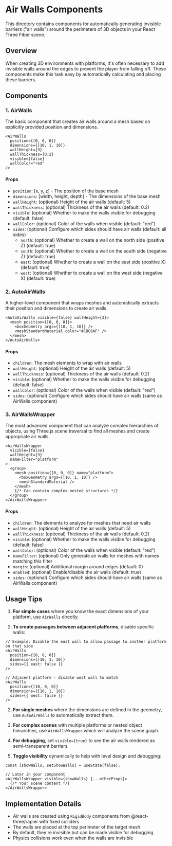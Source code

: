 # Air Walls Components

This directory contains components for automatically generating invisible barriers ("air walls") around the perimeters of 3D objects in your React Three Fiber scene.

## Overview

When creating 3D environments with platforms, it's often necessary to add invisible walls around the edges to prevent the player from falling off. These components make this task easy by automatically calculating and placing these barriers.

## Components

### 1. AirWalls

The basic component that creates air walls around a mesh based on explicitly provided position and dimensions.

```tsx
<AirWalls 
  position={[0, 0, 0]} 
  dimensions={[10, 1, 10]} 
  wallHeight={3} 
  wallThickness={0.2}
  visible={false} 
  wallColor="red"
/>
```

#### Props

- `position`: [x, y, z] - The position of the base mesh
- `dimensions`: [width, height, depth] - The dimensions of the base mesh
- `wallHeight`: (optional) Height of the air walls (default: 5)
- `wallThickness`: (optional) Thickness of the air walls (default: 0.2)
- `visible`: (optional) Whether to make the walls visible for debugging (default: false)
- `wallColor`: (optional) Color of the walls when visible (default: "red")
- `sides`: (optional) Configure which sides should have air walls (default: all sides)
  - `north`: (optional) Whether to create a wall on the north side (positive Z) (default: true)
  - `south`: (optional) Whether to create a wall on the south side (negative Z) (default: true)
  - `east`: (optional) Whether to create a wall on the east side (positive X) (default: true)
  - `west`: (optional) Whether to create a wall on the west side (negative X) (default: true)

### 2. AutoAirWalls

A higher-level component that wraps meshes and automatically extracts their position and dimensions to create air walls.

```tsx
<AutoAirWalls visible={false} wallHeight={3}>
  <mesh position={[0, 0, 0]}>
    <boxGeometry args={[10, 1, 10]} />
    <meshStandardMaterial color="#CBC6AF" />
  </mesh>
</AutoAirWalls>
```

#### Props

- `children`: The mesh elements to wrap with air walls
- `wallHeight`: (optional) Height of the air walls (default: 5)
- `wallThickness`: (optional) Thickness of the air walls (default: 0.2)
- `visible`: (optional) Whether to make the walls visible for debugging (default: false)
- `wallColor`: (optional) Color of the walls when visible (default: "red")
- `sides`: (optional) Configure which sides should have air walls (same as AirWalls component)

### 3. AirWallsWrapper

The most advanced component that can analyze complex hierarchies of objects, using Three.js scene traversal to find all meshes and create appropriate air walls.

```tsx
<AirWallsWrapper 
  visible={false} 
  wallHeight={3}
  nameFilter="platform"
>
  <group>
    <mesh position={[0, 0, 0]} name="platform">
      <boxGeometry args={[10, 1, 10]} />
      <meshStandardMaterial />
    </mesh>
    {/* Can contain complex nested structures */}
  </group>
</AirWallsWrapper>
```

#### Props

- `children`: The elements to analyze for meshes that need air walls
- `wallHeight`: (optional) Height of the air walls (default: 5)
- `wallThickness`: (optional) Thickness of the air walls (default: 0.2)
- `visible`: (optional) Whether to make the walls visible for debugging (default: false)
- `wallColor`: (optional) Color of the walls when visible (default: "red")
- `nameFilter`: (optional) Only generate air walls for meshes with names matching this filter
- `margin`: (optional) Additional margin around edges (default: 0)
- `enabled`: (optional) Enable/disable the air walls (default: true)
- `sides`: (optional) Configure which sides should have air walls (same as AirWalls component)

## Usage Tips

1. **For simple cases** where you know the exact dimensions of your platform, use `AirWalls` directly.

2. **To create passages between adjacent platforms**, disable specific walls:
```tsx
// Example: Disable the east wall to allow passage to another platform on that side
<AirWalls
  position={[0, 0, 0]}
  dimensions={[10, 1, 10]}
  sides={{ east: false }}
/>

// Adjacent platform - disable west wall to match
<AirWalls
  position={[10, 0, 0]}
  dimensions={[10, 1, 10]}
  sides={{ west: false }}
/>
```

2. **For single meshes** where the dimensions are defined in the geometry, use `AutoAirWalls` to automatically extract them.

3. **For complex scenes** with multiple platforms or nested object hierarchies, use `AirWallsWrapper` which will analyze the scene graph.

4. **For debugging**, set `visible={true}` to see the air walls rendered as semi-transparent barriers.

5. **Toggle visibility** dynamically to help with level design and debugging:

```tsx
const [showWalls, setShowWalls] = useState(false);

// Later in your component
<AirWallsWrapper visible={showWalls} {...otherProps}>
  {/* Your scene content */}
</AirWallsWrapper>
```

## Implementation Details

- Air walls are created using `RigidBody` components from @react-three/rapier with fixed colliders
- The walls are placed at the top perimeter of the target mesh
- By default, they're invisible but can be made visible for debugging
- Physics collisions work even when the walls are invisible

